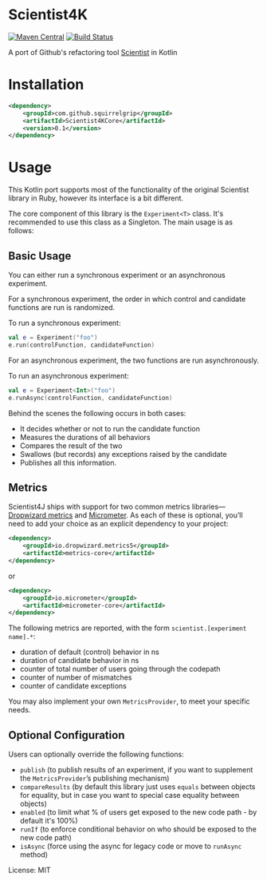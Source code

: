 # Scientist4K

[![Maven Central](https://maven-badges.herokuapp.com/maven-central/com.github.squirrelgrip/Scientist4K/badge.svg)](https://maven-badges.herokuapp.com/maven-central/com.github.squirrelgrip/Scientist4K)
[![Build Status](https://travis-ci.com/SquirrelGrip/Scientist4K.svg?branch=develop)](https://travis-ci.com/SquirrelGrip/Scientist4K)

A port of Github's refactoring tool [Scientist](https://github.com/github/scientist) in Kotlin

# Installation

```xml
<dependency>
    <groupId>com.github.squirrelgrip</groupId>
    <artifactId>Scientist4KCore</artifactId>
    <version>0.1</version>
</dependency>
```
# Usage

This Kotlin port supports most of the functionality of the original Scientist library in Ruby, however its interface is a bit different.

The core component of this library is the `Experiment<T>` class. It's recommended to use this class as a Singleton. The main usage is as follows:

## Basic Usage

You can either run a synchronous experiment or an asynchronous experiment.

For a synchronous experiment, the order in which control and candidate functions are run is randomized.

To run a synchronous experiment:

```kotlin
val e = Experiment("foo")
e.run(controlFunction, candidateFunction)
```

For an asynchronous experiment, the two functions are run asynchronously.

To run an asynchronous experiment:

```kotlin
val e = Experiment<Int>("foo")
e.runAsync(controlFunction, candidateFunction)
```

Behind the scenes the following occurs in both cases:
* It decides whether or not to run the candidate function
* Measures the durations of all behaviors
* Compares the result of the two
* Swallows (but records) any exceptions raised by the candidate
* Publishes all this information.


## Metrics

Scientist4J ships with support for two common metrics libraries—[Dropwizard metrics](https://dropwizard.github.io/metrics/)
 and [Micrometer](https://micrometer.io). As each of these is optional, you’ll need to add your choice as an explicit dependency to your project:

```xml
<dependency>
    <groupId>io.dropwizard.metrics5</groupId>
    <artifactId>metrics-core</artifactId>
</dependency>
```
or
```xml
<dependency>
    <groupId>io.micrometer</groupId>
    <artifactId>micrometer-core</artifactId>
</dependency>
```

The following metrics are reported, with the form `scientist.[experiment name].*`:

* duration of default (control) behavior in ns
* duration of candidate behavior in ns
* counter of total number of users going through the codepath
* counter of number of mismatches
* counter of candidate exceptions

You may also implement your own `MetricsProvider`, to meet your specific needs.

## Optional Configuration

Users can optionally override the following functions:

* `publish` (to publish results of an experiment, if you want to supplement the `MetricsProvider`’s publishing mechanism)
* `compareResults` (by default this library just uses `equals` between objects for equality, but in case you want to special case equality between objects)
* `enabled` (to limit what % of users get exposed to the new code path - by default it's 100%)
* `runIf` (to enforce conditional behavior on who should be exposed to the new code path)
* `isAsync` (force using the async for legacy code or move to `runAsync` method)


License: MIT
